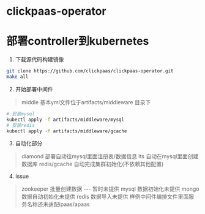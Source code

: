 # clickpaas-operator

# 部署controller到kubernetes
1. 下载源代码构建镜像
```bash
git clone https://github.com/clickpaas/clickpaas-operator.git
make all
```


2. 开始部署中间件
> middle 基本yml文件位于artifacts/middleware 目录下
```bash
# 安装mysql
kubectl apply -f artifacts/middleware/mysql
# 安装redis
kubectl apply -f artifacts/middleware/gcache
```


3. 自动化部分
> diamond 部署自动往mysql里面注册表/数据信息
> lts 自动在mysql里面创建数据库
> redis/gcache 自动完成集群初始化(不依赖其他配置)

4. issue
> zookeeper 批量创建数据  --- 暂时未提供
> mysql 数据初始化未提供
> mongo 数据自动初始化未提供
> redis 数据导入未提供
> 样例中间件编排文件里面服务名称还未适配ipaas/apaas